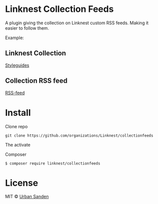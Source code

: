 # Linknest Collection Feeds

A plugin giving the collection on Linknest custom RSS feeds. Making it easier to follow them.

Example: 

## Linknest Collection
[Styleguides](https://linknest.cc/urban/styleguides/)

## Collection RSS feed
[RSS-feed](https://linknest.cc/urban/styleguides/rssfeed)

# Install

Clone repo

```
git clone https://github.com/organizations/Linknest/collectionfeeds
```

The activate

Composer
```
$ composer require linknest/collectionfeeds
```

# License

MIT © [Urban Sanden](https://github.com/urre)